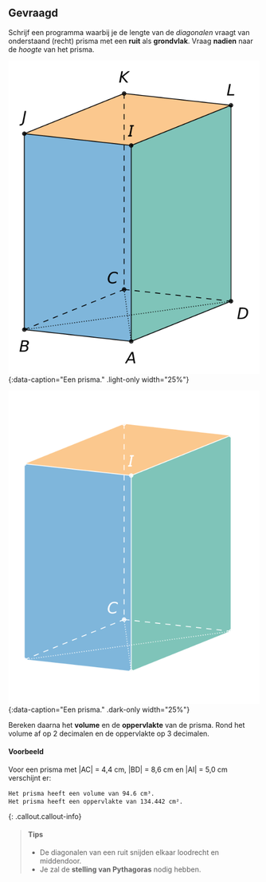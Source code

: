 ## Gevraagd
Schrijf een programma waarbij je de lengte van de *diagonalen* vraagt van onderstaand (recht) prisma met een **ruit** als **grondvlak**. Vraag **nadien** naar de *hoogte* van het prisma.

![Een prisma.](media/image.png "Een prisma."){:data-caption="Een prisma." .light-only width="25%"}

![Een prisma.](media/image_dark.png "Een prisma."){:data-caption="Een prisma." .dark-only width="25%"}

Bereken daarna het **volume** en de **oppervlakte** van de prisma. Rond het volume af op 2 decimalen en de oppervlakte op 3 decimalen.

#### Voorbeeld

Voor een prisma met |AC| = 4,4 cm, |BD| = 8,6 cm en |AI| = 5,0 cm verschijnt er:
```
Het prisma heeft een volume van 94.6 cm³.
Het prisma heeft een oppervlakte van 134.442 cm².
```

{: .callout.callout-info}
>#### Tips
> - De diagonalen van een ruit snijden elkaar loodrecht en middendoor.
> - Je zal de **stelling van Pythagoras** nodig hebben.
